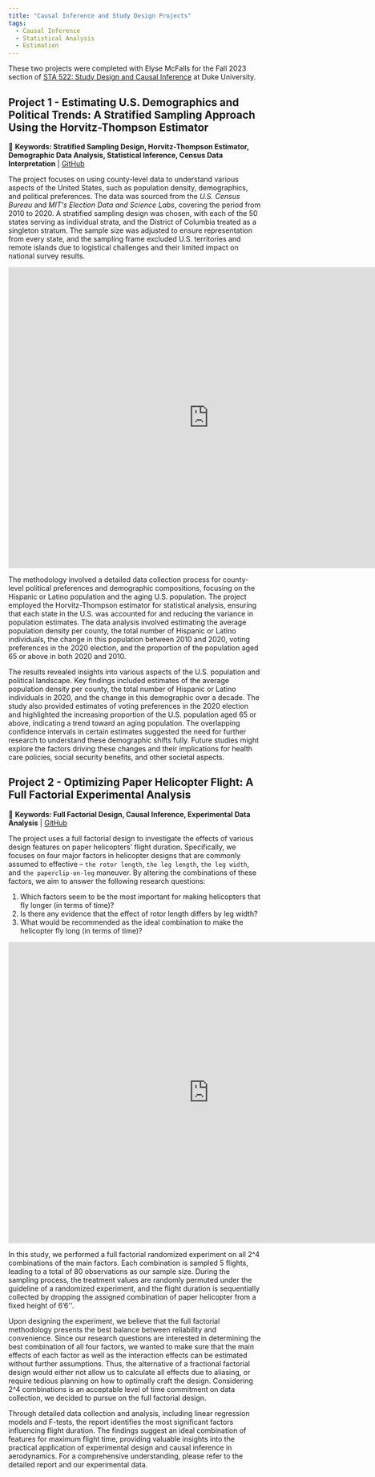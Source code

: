 ```yaml
---
title: "Causal Inference and Study Design Projects"
tags:
  - Causal Inference
  - Statistical Analysis
  - Estimation
---
```


These two projects were completed with Elyse McFalls for the Fall 2023 section of [STA 522: Study Design and Causal Inference](https://www2.stat.duke.edu/~jerry/sta322n522/sta322n522s18.html) at Duke University. 

## Project 1 - Estimating U.S. Demographics and Political Trends: A Stratified Sampling Approach Using the Horvitz-Thompson Estimator

🚩 **Keywords: Stratified Sampling Design, Horvitz-Thompson Estimator, Demographic Data Analysis, Statistical Inference, Census Data Interpretation** | [GitHub](https://github.com/emcfalls/StudyDesignP1.git)

The project focuses on using county-level data to understand various aspects of the United States, such as population density, demographics, and political preferences. The data was sourced from the *U.S. Census Bureau* and *MIT's Election Data and Science Labs*, covering the period from 2010 to 2020. A stratified sampling design was chosen, with each of the 50 states serving as individual strata, and the District of Columbia treated as a singleton stratum. The sample size was adjusted to ensure representation from every state, and the sampling frame excluded U.S. territories and remote islands due to logistical challenges and their limited impact on national survey results. 

<embed src="https://hollyyfc.github.io/docus/project1.pdf" width="800" height="600" type="application/pdf">

The methodology involved a detailed data collection process for county-level political preferences and demographic compositions, focusing on the Hispanic or Latino population and the aging U.S. population. The project employed the Horvitz-Thompson estimator for statistical analysis, ensuring that each state in the U.S. was accounted for and reducing the variance in population estimates. The data analysis involved estimating the average population density per county, the total number of Hispanic or Latino individuals, the change in this population between 2010 and 2020, voting preferences in the 2020 election, and the proportion of the population aged 65 or above in both 2020 and 2010.

The results revealed insights into various aspects of the U.S. population and political landscape. Key findings included estimates of the average population density per county, the total number of Hispanic or Latino individuals in 2020, and the change in this demographic over a decade. The study also provided estimates of voting preferences in the 2020 election and highlighted the increasing proportion of the U.S. population aged 65 or above, indicating a trend toward an aging population. The overlapping confidence intervals in certain estimates suggested the need for further research to understand these demographic shifts fully. Future studies might explore the factors driving these changes and their implications for health care policies, social security benefits, and other societal aspects.


## Project 2 - Optimizing Paper Helicopter Flight: A Full Factorial Experimental Analysis

🚩 **Keywords: Full Factorial Design, Causal Inference, Experimental Data Analysis** | [GitHub](https://github.com/hollyyfc/STA522-Project2.git)

The project uses a full factorial design to investigate the effects of various design features on paper helicopters' flight duration. Specifically, we focuses on four major factors in helicopter designs that are commonly assumed to effective – `the rotor length`, `the leg length`, `the leg width`, and `the paperclip-on-leg` maneuver. By altering the combinations of these factors, we aim to answer the following research questions:

1. Which factors seem to be the most important for making helicopters that fly longer (in terms of time)?
2. Is there any evidence that the effect of rotor length differs by leg width?
3. What would be recommended as the ideal combination to make the helicopter fly long (in terms of time)?

<embed src="https://hollyyfc.github.io/docus/project2.pdf" width="800" height="600" type="application/pdf">

In this study, we performed a full factorial randomized experiment on all 2^4 combinations of the main factors. Each combination is sampled 5 flights, leading to a total of 80 observations as our sample size. During the sampling process, the treatment values are randomly permuted under the guideline of a randomized experiment, and the flight duration is sequentially collected by dropping the assigned combination of paper helicopter from a fixed height of 6’6''.

Upon designing the experiment, we believe that the full factorial methodology presents the best balance between reliability and convenience. Since our research questions are interested in determining the best combination of all four factors, we wanted to make sure that the main effects of each factor as well as the interaction effects can be estimated without further assumptions. Thus, the alternative of a fractional factorial design would either not allow us to calculate all effects due to aliasing, or require tedious planning on how to optimally craft the design. Considering 2^4 combinations is an acceptable level of time commitment on data collection, we decided to pursue on the full factorial design.

Through detailed data collection and analysis, including linear regression models and F-tests, the report identifies the most significant factors influencing flight duration. The findings suggest an ideal combination of features for maximum flight time, providing valuable insights into the practical application of experimental design and causal inference in aerodynamics. For a comprehensive understanding, please refer to the detailed report and our experimental data.














